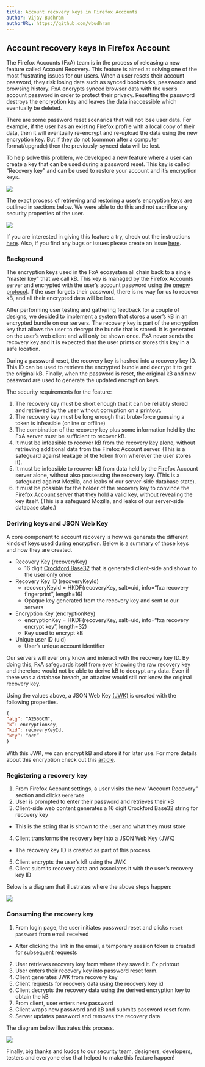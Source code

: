 ```yaml
---
title: Account recovery keys in Firefox Accounts
author: Vijay Budhram
authorURL: https://github.com/vbudhram
---
```


## Account recovery keys in Firefox Account

The Firefox Accounts (FxA) team is in the process of releasing a
new feature called Account Recovery. This feature is aimed at
solving one of the most frustrating issues for our users. When
a user resets their account password, they risk losing data such
as synced bookmarks, passwords and browsing history. FxA encrypts
synced browser data with the user’s account password in order to
protect their privacy. Resetting the password destroys the
encryption key and leaves the data inaccessible which
eventually be deleted.

There are some password reset scenarios that will not lose user
data. For example, if the user has an existing Firefox profile
with a local copy of their data, then it will eventually re-encrypt
and re-upload the data using the new encryption key. But if they
do not (common after a computer format/upgrade) then the previously-synced
data will be lost.

To help solve this problem, we developed a new feature where a
user can create a key that can be used during a password reset.
This key is called “Recovery key” and can be used to restore your
account and it’s encryption keys.

![](/application-services/img/blog/2018-09-10/setup-recovery-key.gif)

The exact process of retrieving and restoring a user’s encryption
keys are outlined in sections below. We were able to do this and not
sacrifice any security properties of the user.

![](/application-services/img/blog/2018-09-10/consume-recovery-key.gif)

If you are interested in giving this feature a try, check out the
instructions [here](https://support.mozilla.org/en-US/kb/reset-your-firefox-account-password-recovery-keys).
Also, if you find any bugs or issues please create
an issue [here](https://github.com/mozilla/fxa-content-server/issues).

### Background

The encryption keys used in the FxA ecosystem all chain back to
a single "master key" that we call kB.  This key is managed by the
Firefox Accounts server and encrypted with the user’s account
password using the [onepw protocol](https://github.com/mozilla/fxa-auth-server/wiki/onepw-protocol). If the user forgets their
password, there is no way for us to recover kB, and all their
encrypted data will be lost.

After performing user testing and gathering feedback for a
couple of designs, we decided to implement a system that stores
a user’s kB in an encrypted bundle on our servers. The recovery
key is part of the encryption key that allows the user to decrypt
the bundle that is stored. It is generated on the user’s web
client and will only be shown once. FxA never sends the recovery
key and it is expected that the user prints or stores this key
in a safe location.

During a password reset, the recovery key is hashed into a recovery
key ID. This ID can be used to retrieve the encrypted bundle and
decrypt it to get the original kB. Finally, when the password is
reset, the original kB and new password are used to  generate
the updated encryption keys.

The security requirements for the feature:

1. The recovery key must be short enough that it can be reliably stored and retrieved by the user without corruption on a printout.
2. The recovery key must be long enough that brute-force guessing a token is infeasible (online or offline)
3. The combination of the recovery key plus some information held by the FxA server must be sufficient to recover kB.
4. It must be infeasible to recover kB from the recovery key alone, without retrieving additional data from the Firefox Account server. (This is a safeguard against leakage of the token from wherever the user stores it).
5. It must be infeasible to recover kB from data held by the Firefox Account server alone, without also possessing the recovery key.  (This is a safeguard against Mozilla, and leaks of our server-side database state).
6. It must be possible for the holder of the recovery key to convince the Firefox Account server that they hold a valid key, without revealing the key itself. (This is a safeguard Mozilla, and leaks of our server-side database state.)

### Deriving keys and JSON Web Key

A core component to account recovery is how we generate the
different kinds of keys used during encryption. Below is a
summary of those keys and how they are created.

* Recovery Key (recoveryKey)
  * 16 digit [Crockford Base32](https://en.wikipedia.org/wiki/Base32) that is generated client-side and shown to the user only once
* Recovery Key ID (recoveryKeyId)
  * recoveryKeyId = HKDF(recoveryKey, salt=uid, info=“fxa recovery fingerprint”, length=16)
  * Opaque key generated from the recovery key and sent to our servers
* Encryption Key (encryptionKey)
  * encryptionKey = HKDF(recoveryKey, salt=uid, info=“fxa recovery encrypt key”, length=32)
  * Key used to encrypt kB
* Unique user ID (uid)
  * User’s unique account identifier

Our servers will ever only know and interact with the recovery
key ID. By doing this, FxA safeguards itself from ever knowing
the raw recovery key and therefore would not be able to derive
kB to decrypt any data. Even if there was a database breach,
an attacker would still not know the original recovery key.

Using the values above, a JSON Web Key [(JWK)](https://en.wikipedia.org/wiki/JSON_Web_Token) is created with the following properties.

```javascript
{
“alg”: “A256GCM”,
“k”: encryptionKey,
“kid”: recoveryKeyId,
“kty”: “oct”
}
```

With this JWK, we can encrypt kB and store it for later use.
For more details about this encryption check out this [article](https://openid.net/specs/draft-jones-json-web-encryption-02.html).

### Registering a recovery key

1. From Firefox Account settings, a user visits the new "Account Recovery" section and clicks `Generate`
2. User is prompted to enter their password and retrieves their kB
3. Client-side web content generates a 16 digit Crockford Base32 string for recovery key
* This is the string that is shown to the user and what they must store
4. Client transforms the recovery key into a JSON Web Key (JWK)
  * The recovery key ID is created as part of this process
5. Client encrypts the user’s kB using the JWK
6. Client submits recovery data and associates it with the user’s recovery key ID

Below is a diagram that illustrates where the above steps happen:

![](/application-services/img/blog/2018-09-10/setup-recovery-key-diagram.png)

### Consuming the recovery key

1. From login page, the user initiates password reset and clicks `reset password` from email received
  * After clicking the link in the email, a temporary session token is created for subsequent requests
2. User retrieves recovery key from where they saved it. Ex printout
3. User enters their recovery key into password reset form.
4. Client generates JWK from recovery key
5. Client requests for recovery data using the recovery key id
6. Client decrypts the recovery data using the derived encryption key to obtain the kB
7. From client, user enters new password
8. Client wraps new password and kB and submits password reset form
9. Server updates password and removes the recovery data

The diagram below illustrates this process.

![](/application-services/img/blog/2018-09-10/consume-recovery-key-diagram.png)

Finally, big thanks and kudos to our security team, designers, developers,
testers and everyone else that helped to make this feature happen!
